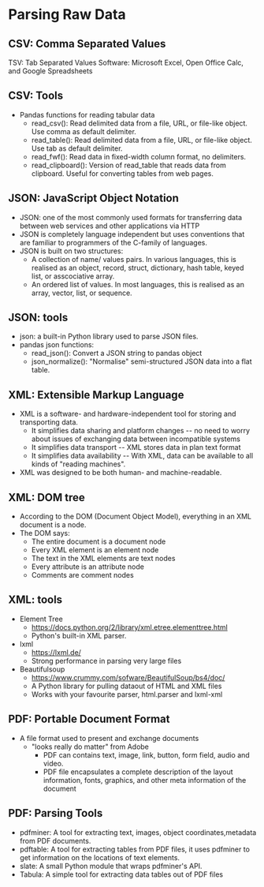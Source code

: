# Parsing Raw Data

## CSV: Comma Separated Values

TSV: Tab Separated Values Software: Microsoft Excel, Open Office Calc, and Google Spreadsheets

## CSV: Tools

- Pandas functions for reading tabular data
  - read_csv(): Read delimited data from a file, URL, or file-like object. Use comma as default delimiter.
  - read_table(): Read delimited data from a file, URL, or file-like object. Use tab as default delimiter.
  - read_fwf(): Read data in fixed-width column format, no delimiters.
  - read_clipboard(): Version of read_table that reads data from clipboard. Useful for converting tables from web pages.

## JSON: JavaScript Object Notation

- JSON: one of the most commonly used formats for transferring data between web services and other applications via HTTP
- JSON is completely language independent but uses conventions that are familiar to programmers of the C-family of languages.
- JSON is built on two structures:
  - A collection of name/ values pairs. In various languages, this is realised as an object, record, struct, dictionary, hash table, keyed list, or asscociative array.
  - An ordered list of values. In most languages, this is realised as an array, vector, list, or sequence.

## JSON: tools

- json: a built-in Python library used to parse JSON files.
- pandas json functions:
  - read_json(): Convert a JSON string to pandas object
  - json_normalize(): "Normalise" semi-structured JSON data into a flat table.

## XML: Extensible Markup Language

- XML is a software- and hardware-independent tool for storing and transporting data.
  - It simplifies data sharing and platform changes -- no need to worry about issues of exchanging data between incompatible systems
  - It simplifies data transport -- XML stores data in plan text format
  - It simplifies data availability -- With XML, data can be available to all kinds of "reading machines".
- XML was designed to be both human- and machine-readable.

## XML: DOM tree

- According to the DOM (Document Object Model), everything in an XML document is a node.
- The DOM says:
  - The entire document is a document node
  - Every XML element is an element node
  - The text in the XML elements are text nodes
  - Every attribute is an attribute node
  - Comments are comment nodes

## XML: tools

- Element Tree
  - https://docs.python.org/2/library/xml.etree.elementtree.html
  - Python's built-in XML parser.
- lxml
  - https://lxml.de/
  - Strong performance in parsing very large files
- Beautifulsoup
  - https://www.crummy.com/sofware/BeautifulSoup/bs4/doc/
  - A Python library for pulling dataout of HTML and XML files
  - Works with your favourite parser, html.parser and lxml-xml

## PDF: Portable Document Format

- A file format used to present and exchange documents
  - "looks really do matter" from Adobe
    - PDF can contains text, image, link, button, form field, audio and video.
    - PDF file encapsulates a complete description of the layout information, fonts, graphics, and other meta information of the document

## PDF: Parsing Tools

- pdfminer: A tool for extracting text, images, object coordinates,metadata from PDF documents.
- pdftable: A tool for extracting tables from PDF files, it uses pdfminer to get information on the locations of text elements.
- slate: A small Python module that wraps pdfminer's API.
- Tabula: A simple tool for extracting data tables out of PDF files